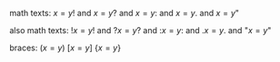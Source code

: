 math texts: $x=y$! and $x=y$? and $x=y$: and $x=y$. and $x=y$"

also math texts: !$x=y$! and ?$x=y$? and :$x=y$: and .$x=y$. and "$x=y$"

braces: ($x=y$) [$x=y$] {$x=y$}
